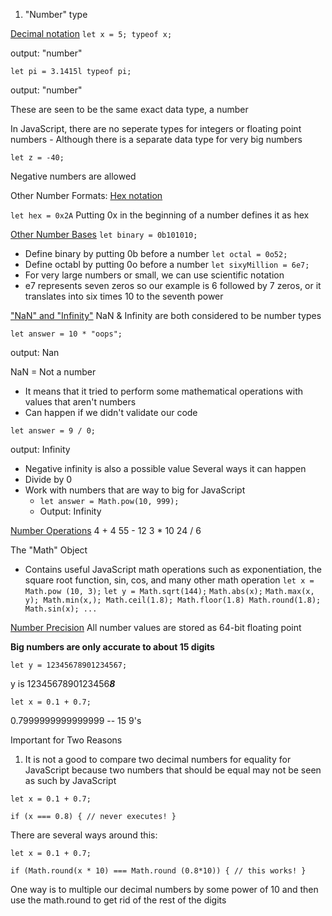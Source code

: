 1. "Number" type

<u>Decimal notation</u>
`let x = 5;
typeof x;`

output: "number"

`let pi = 3.1415l
	typeof pi;`

output: "number"

These are seen to be the same exact data type, a number

In JavaScript, there are no seperate types for integers or floating point numbers
	- Although there is a separate data type for very big numbers

`let z = -40;`

Negative numbers are allowed

Other Number Formats:
<u>Hex notation</u>

`let hex = 0x2A`
Putting 0x in the beginning of a number defines it as hex

<u>Other Number Bases</u>
`let binary = 0b101010;`
- Define binary by putting 0b before a number
`let octal = 0o52;`
- Define octabl by putting 0o before a number
`let sixyMillion = 6e7;`
- For very large numbers or small, we can use scientific notation
- e7 represents seven zeros so our example is 6 followed by 7 zeros, or it translates into six times 10 to the seventh power

<u>"NaN" and "Infinity"</u>
NaN & Infinity are both considered to be number types

`let answer = 10 * "oops";`

output: Nan

NaN = Not a number
- It means that it tried to perform some mathematical operations with values that aren't numbers
- Can happen if we didn't validate our code

`let answer = 9 / 0;`

output: Infinity

- Negative infinity is also a possible value
Several ways it can happen
- Divide by 0
- Work with numbers that are way to big for JavaScript
	-  `let answer = Math.pow(10, 999);`
	- Output: Infinity

<u>Number Operations</u>
4 + 4
55 - 12
3 * 10
24 / 6

The "Math" Object
- Contains useful JavaScript math operations such as exponentiation, the square root function, sin, cos, and many other math operation
`let x = Math.pow (10, 3);`
`let y = Math.sqrt(144);`
`Math.abs(x);`
`Math.max(x, y);
Math.min(x,);
Math.ceil(1.8);
Math.floor(1.8)
Math.round(1.8);
Math.sin(x);
...`

<u>Number Precision</u>
All number values are stored as 64-bit floating point

**Big numbers are only accurate to about 15 digits**

`let y = 12345678901234567;`

y is 1234567890123456***8***

`let x = 0.1 + 0.7;`

0.7999999999999999 -- 15 9's

Important for Two Reasons
1. It is not a good to compare two decimal numbers for equality for JavaScript because two numbers that should be equal may not be seen as such by JavaScript

`let x = 0.1 + 0.7;`

`if (x === 0.8) {
	// never executes!
}`

There are several ways around this:

`let x = 0.1 + 0.7;`

`if (Math.round(x * 10) === Math.round (0.8*10)) {
	// this works!
}`

One way is to multiple our decimal numbers by some power of 10 and then use the math.round to get rid of the rest of the digits


